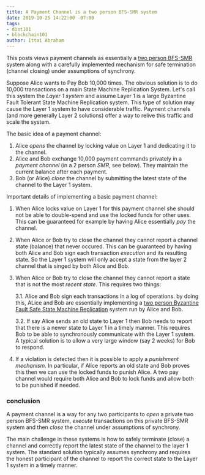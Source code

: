 ```yaml
---
title: A Payment Channel is a two person BFS-SMR system
date: 2019-10-25 14:22:00 -07:00
tags:
- dist101
- blockchain101
author: Ittai Abraham
---
```


This posts views payment channels as essentially a [two person BFS-SMR](decentralizedthoughts.github.io/2019-10-25-flavours-of-state-machine-replication/) system along with a carefully implemented mechanism for safe termination (channel closing) under assumptions of synchrony. 

Suppose Alice wants to Pay Bob 10,000 times. The obvious solution is to do 10,000 transactions on a main State Machine Replication System. Let's call this system the *Layer 1 system* and assume Layer 1 is a large Byzantine Fault Tolerant State Machine Replication system. This type of solution may cause the Layer 1 system to have considerable traffic. Payment channels (and more generally Layer 2 solutions) offer a way to relive this traffic and scale the system. 

The basic idea of a payment channel:
1. Alice *opens* the channel by locking value on Layer 1 and dedicating it to the channel.
2. Alice and Bob exchange 10,000 payment commands privately in a *payment channel* (in a 2 person *SMR*, see below). They maintain the current balance after each payment.
3. Bob (or Alice) *close* the channel by submitting the latest state of the channel to the Layer 1 system.  

Important details of implementing a basic payment channel:
1. When Alice locks value on Layer 1 for this payment channel she should not be able to double-spend and use the locked funds for other uses. This can be guaranteed for example by having Alice essentially *pay* the channel.
2. When Alice or Bob try to close the channel they cannot report a channel state (balance) that never occured. This can be guaranteed by having both Alice and Bob sign each transaction *execution* and its resulting state. So the Layer 1 system will only accept a state from the layer 2 channel that is singed by both Alice and Bob.
3. When Alice or Bob try to close the channel they cannot report a state that is not the most *recent state*. This requires two things:

   3.1. Alice and Bob sign each transactions in a log of operations. by doing this, ALice and Bob are essentially implementing a [two person Byzantine Fault Safe State Machine Replication](decentralizedthoughts.github.io/2019-10-25-flavours-of-state-machine-replication/) system run by Alice and Bob.

   3.2. If say Alice sends an old state to Layer 1 then Bob needs to report that there is a newer state to Layer 1 in a timely manner. This requires Bob to be able to synchronously communicate with the Layer 1 system. A typical solution is to allow a very large window (say 2 weeks) for Bob to respond.

4. If a violation is detected then it is possible to apply a *punishment mechanism*. In particular, if Alice reports an old state and Bob proves this then we can use the locked funds to punish Alice. A two pay channel would require both Alice and Bob to lock funds and allow both to be punished if needed. 


### conclusion

A payment channel is a way for any two participants to *open* a private two person BFS-SMR system, *execute* transactions on this private BFS-SMR system and then *close* the channel under assumptions of synchrony. 

The main challenge in these systems is how to safely terminate (close) a channel and correctly report the latest state of the channel to the layer 1 system. The standard solution typically assumes synchrony and requires the honest participant of the channel to report the correct state to the Layer 1 system in a timely manner.  

